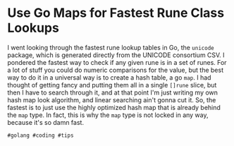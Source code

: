 # Use Go Maps for Fastest Rune Class Lookups

I went looking through the fastest rune lookup tables in Go, the
`unicode` package, which is generated directly from the UNICODE
consortium CSV. I pondered the fastest way to check if any given rune is
in a set of runes. For a lot of stuff you could do numeric comparisons
for the value, but the best way to do it in a universal way is to create
a hash table, a go `map`. I had thought of getting fancy and putting
them all in a single `[]rune` slice, but then I have to search through
it, and at that point I'm just writing my own hash map look algorithm,
and linear searching ain't gonna cut it. So, the fastest is to just use
the highly optimized hash map that is already behind the `map` type. In
fact, this is why the `map` type is not locked in any way, because it's
so damn fast.

    #golang #coding #tips
